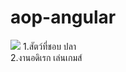 # aop-angular
<img src="https://image.makewebeasy.net/makeweb/0/u5QBfcnUw/content/fish2_650.jpg" />
1.สัตว์ที่ชอบ ปลา 
<br>
2.งานอดิเรก เล่นเกมส์
